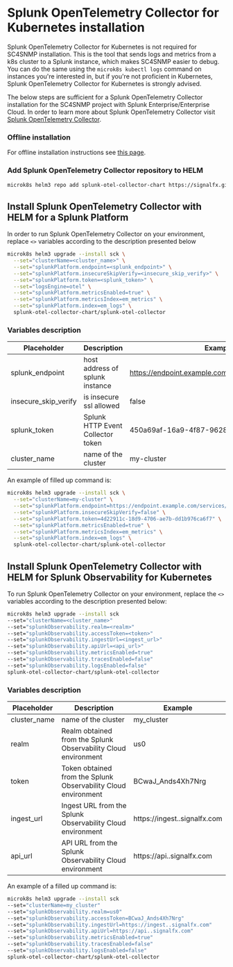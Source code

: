 # Splunk OpenTelemetry Collector for Kubernetes installation

Splunk OpenTelemetry Collector for Kubernetes is not required for SC4SNMP installation. This is the tool that sends logs
and metrics from a k8s cluster to a Splunk instance, which makes SC4SNMP easier to debug. 
You can do the same using the `microk8s kubectl logs` command on instances you're interested in, but if you're not proficient in Kubernetes,
Splunk OpenTelemetry Collector for Kubernetes is strongly advised.

The below steps are sufficient for a Splunk OpenTelemetry Collector installation for the SC4SNMP project with Splunk Enterprise/Enterprise Cloud.
In order to learn more about Splunk OpenTelemetry Collector visit [Splunk OpenTelemetry Collector](https://github.com/signalfx/splunk-otel-collector-chart).

### Offline installation

For offline installation instructions see [this page](../offlineinstallation/offline-sck.md).

### Add Splunk OpenTelemetry Collector repository to HELM

```bash
microk8s helm3 repo add splunk-otel-collector-chart https://signalfx.github.io/splunk-otel-collector-chart
```

## Install Splunk OpenTelemetry Collector with HELM for a Splunk Platform

In order to run Splunk OpenTelemetry Collector on your environment, replace `<>` variables according to the description presented below
```bash
microk8s helm3 upgrade --install sck \
  --set="clusterName=<cluster_name>" \
  --set="splunkPlatform.endpoint=<splunk_endpoint>" \
  --set="splunkPlatform.insecureSkipVerify=<insecure_skip_verify>" \
  --set="splunkPlatform.token=<splunk_token>" \
  --set="logsEngine=otel" \
  --set="splunkPlatform.metricsEnabled=true" \
  --set="splunkPlatform.metricsIndex=em_metrics" \
  --set="splunkPlatform.index=em_logs" \
  splunk-otel-collector-chart/splunk-otel-collector
```

### Variables description


| Placeholder   | Description  | Example  | 
|---|---|---|
| splunk_endpoint  | host address of splunk instance   | https://endpoint.example.com:8088/services/collector  |
| insecure_skip_verify  | is insecure ssl allowed | false |
| splunk_token | Splunk HTTP Event Collector token  | 450a69af-16a9-4f87-9628-c26f04ad3785  |
| cluster_name | name of the cluster | my-cluster |

An example of filled up command is:
```bash
microk8s helm3 upgrade --install sck \
  --set="clusterName=my-cluster" \
  --set="splunkPlatform.endpoint=https://endpoint.example.com/services/collector" \
  --set="splunkPlatform.insecureSkipVerify=false" \
  --set="splunkPlatform.token=4d22911c-18d9-4706-ae7b-dd1b976ca6f7" \
  --set="splunkPlatform.metricsEnabled=true" \
  --set="splunkPlatform.metricsIndex=em_metrics" \
  --set="splunkPlatform.index=em_logs" \
  splunk-otel-collector-chart/splunk-otel-collector
```

## Install Splunk OpenTelemetry Collector with HELM for Splunk Observability for Kubernetes

To run Splunk OpenTelemetry Collector on your environment, replace the `<>` variables according to the description presented below:

```bash
microk8s helm3 upgrade --install sck
--set="clusterName=<cluster_name>"
--set="splunkObservability.realm=<realm>"
--set="splunkObservability.accessToken=<token>"
--set="splunkObservability.ingestUrl=<ingest_url>"
--set="splunkObservability.apiUrl=<api_url>"
--set="splunkObservability.metricsEnabled=true"
--set="splunkObservability.tracesEnabled=false"
--set="splunkObservability.logsEnabled=false"
splunk-otel-collector-chart/splunk-otel-collector
```

### Variables description


| Placeholder   | Description  | Example  | 
|---|---|---|
| cluster_name  | name of the cluster | my_cluster |
| realm | Realm obtained from the Splunk Observability Cloud environment  | us0  |
| token | Token obtained from the Splunk Observability Cloud environment  | BCwaJ_Ands4Xh7Nrg |
| ingest_url | Ingest URL from the Splunk Observability Cloud environment | https://ingest..signalfx.com |
| api_url | API URL from the Splunk Observability Cloud environment  | https://api..signalfx.com |

An example of a filled up command is:
```bash
microk8s helm3 upgrade --install sck
--set="clusterName=my_cluster"
--set="splunkObservability.realm=us0"
--set="splunkObservability.accessToken=BCwaJ_Ands4Xh7Nrg"
--set="splunkObservability.ingestUrl=https://ingest..signalfx.com"
--set="splunkObservability.apiUrl=https://api..signalfx.com"
--set="splunkObservability.metricsEnabled=true"
--set="splunkObservability.tracesEnabled=false"
--set="splunkObservability.logsEnabled=false"
splunk-otel-collector-chart/splunk-otel-collector
```
